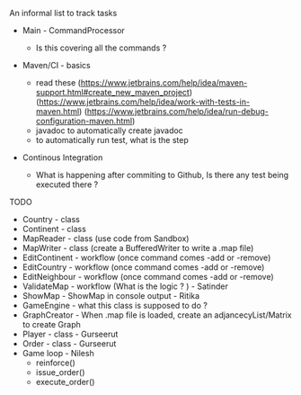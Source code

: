 
An informal list to track tasks

+ Main - CommandProcessor 
  - Is this covering all the commands ? 
+ Maven/CI - basics 
  - read these
    (https://www.jetbrains.com/help/idea/maven-support.html#create_new_maven_project)
    (https://www.jetbrains.com/help/idea/work-with-tests-in-maven.html)
    (https://www.jetbrains.com/help/idea/run-debug-configuration-maven.html)
  - javadoc to automatically create javadoc
  - to automatically run test, what is the step
    
+ Continous Integration
  - What is happening after commiting to Github, Is there any test being executed there ? 

TODO
+ Country - class
+ Continent - class  
+ MapReader - class (use code from Sandbox)
+ MapWriter  - class (create a BufferedWriter to write a .map file)
+ EditContinent - workflow (once command comes -add or -remove)
+ EditCountry - workflow  (once command comes -add or -remove)
+ EditNeighbour - workflow (once command comes -add or -remove)
+ ValidateMap - workflow  (What is the logic ? ) - Satinder
+ ShowMap - ShowMap in console output - Ritika
+ GameEngine - what this class is supposed to do ? 
+ GraphCreator - When .map file is loaded, create an adjancecyList/Matrix to create Graph
+ Player - class - Gurseerut
+ Order - class - Gurseerut
+ Game loop - Nilesh
    - reinforce()
    - issue_order()
    - execute_order()
    
